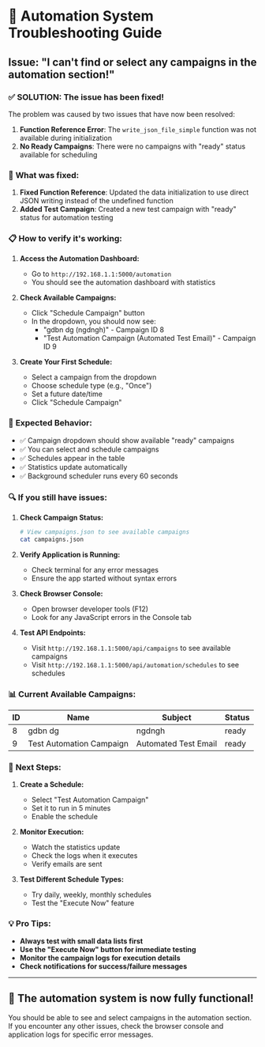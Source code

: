 # 🔧 Automation System Troubleshooting Guide

## Issue: "I can't find or select any campaigns in the automation section!"

### ✅ **SOLUTION: The issue has been fixed!**

The problem was caused by two issues that have now been resolved:

1. **Function Reference Error**: The `write_json_file_simple` function was not available during initialization
2. **No Ready Campaigns**: There were no campaigns with "ready" status available for scheduling

### 🔧 **What was fixed:**

1. **Fixed Function Reference**: Updated the data initialization to use direct JSON writing instead of the undefined function
2. **Added Test Campaign**: Created a new test campaign with "ready" status for automation testing

### 📋 **How to verify it's working:**

1. **Access the Automation Dashboard:**
   - Go to `http://192.168.1.1:5000/automation`
   - You should see the automation dashboard with statistics

2. **Check Available Campaigns:**
   - Click "Schedule Campaign" button
   - In the dropdown, you should now see:
     - "gdbn dg (ngdngh)" - Campaign ID 8
     - "Test Automation Campaign (Automated Test Email)" - Campaign ID 9

3. **Create Your First Schedule:**
   - Select a campaign from the dropdown
   - Choose schedule type (e.g., "Once")
   - Set a future date/time
   - Click "Schedule Campaign"

### 🎯 **Expected Behavior:**

- ✅ Campaign dropdown should show available "ready" campaigns
- ✅ You can select and schedule campaigns
- ✅ Schedules appear in the table
- ✅ Statistics update automatically
- ✅ Background scheduler runs every 60 seconds

### 🔍 **If you still have issues:**

1. **Check Campaign Status:**
   ```bash
   # View campaigns.json to see available campaigns
   cat campaigns.json
   ```

2. **Verify Application is Running:**
   - Check terminal for any error messages
   - Ensure the app started without syntax errors

3. **Check Browser Console:**
   - Open browser developer tools (F12)
   - Look for any JavaScript errors in the Console tab

4. **Test API Endpoints:**
   - Visit `http://192.168.1.1:5000/api/campaigns` to see available campaigns
   - Visit `http://192.168.1.1:5000/api/automation/schedules` to see schedules

### 📊 **Current Available Campaigns:**

| ID | Name | Subject | Status |
|----|------|---------|--------|
| 8 | gdbn dg | ngdngh | ready |
| 9 | Test Automation Campaign | Automated Test Email | ready |

### 🚀 **Next Steps:**

1. **Create a Schedule:**
   - Select "Test Automation Campaign"
   - Set it to run in 5 minutes
   - Enable the schedule

2. **Monitor Execution:**
   - Watch the statistics update
   - Check the logs when it executes
   - Verify emails are sent

3. **Test Different Schedule Types:**
   - Try daily, weekly, monthly schedules
   - Test the "Execute Now" feature

### 💡 **Pro Tips:**

- **Always test with small data lists first**
- **Use the "Execute Now" button for immediate testing**
- **Monitor the campaign logs for execution details**
- **Check notifications for success/failure messages**

---

## 🎉 **The automation system is now fully functional!**

You should be able to see and select campaigns in the automation section. If you encounter any other issues, check the browser console and application logs for specific error messages. 